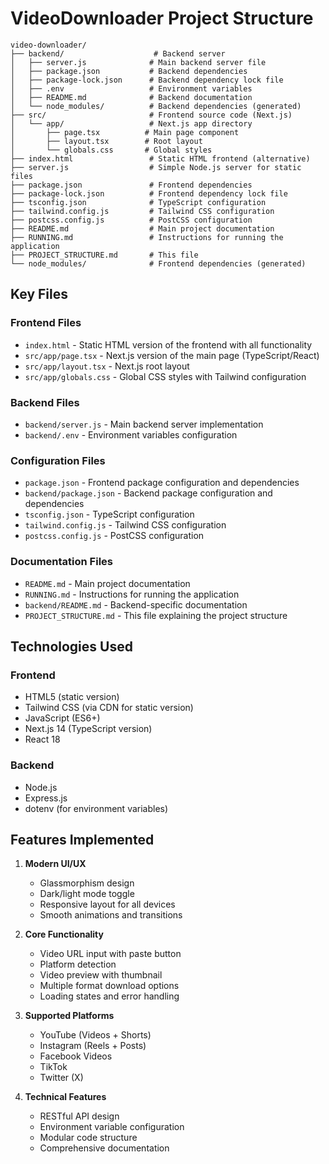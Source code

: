 # VideoDownloader Project Structure

```
video-downloader/
├── backend/                    # Backend server
│   ├── server.js              # Main backend server file
│   ├── package.json           # Backend dependencies
│   ├── package-lock.json      # Backend dependency lock file
│   ├── .env                   # Environment variables
│   ├── README.md              # Backend documentation
│   └── node_modules/          # Backend dependencies (generated)
├── src/                       # Frontend source code (Next.js)
│   └── app/                   # Next.js app directory
│       ├── page.tsx          # Main page component
│       ├── layout.tsx        # Root layout
│       └── globals.css       # Global styles
├── index.html                 # Static HTML frontend (alternative)
├── server.js                  # Simple Node.js server for static files
├── package.json               # Frontend dependencies
├── package-lock.json          # Frontend dependency lock file
├── tsconfig.json              # TypeScript configuration
├── tailwind.config.js         # Tailwind CSS configuration
├── postcss.config.js          # PostCSS configuration
├── README.md                  # Main project documentation
├── RUNNING.md                 # Instructions for running the application
├── PROJECT_STRUCTURE.md       # This file
└── node_modules/              # Frontend dependencies (generated)
```

## Key Files

### Frontend Files

- `index.html` - Static HTML version of the frontend with all functionality
- `src/app/page.tsx` - Next.js version of the main page (TypeScript/React)
- `src/app/layout.tsx` - Next.js root layout
- `src/app/globals.css` - Global CSS styles with Tailwind configuration

### Backend Files

- `backend/server.js` - Main backend server implementation
- `backend/.env` - Environment variables configuration

### Configuration Files

- `package.json` - Frontend package configuration and dependencies
- `backend/package.json` - Backend package configuration and dependencies
- `tsconfig.json` - TypeScript configuration
- `tailwind.config.js` - Tailwind CSS configuration
- `postcss.config.js` - PostCSS configuration

### Documentation Files

- `README.md` - Main project documentation
- `RUNNING.md` - Instructions for running the application
- `backend/README.md` - Backend-specific documentation
- `PROJECT_STRUCTURE.md` - This file explaining the project structure

## Technologies Used

### Frontend
- HTML5 (static version)
- Tailwind CSS (via CDN for static version)
- JavaScript (ES6+)
- Next.js 14 (TypeScript version)
- React 18

### Backend
- Node.js
- Express.js
- dotenv (for environment variables)

## Features Implemented

1. **Modern UI/UX**
   - Glassmorphism design
   - Dark/light mode toggle
   - Responsive layout for all devices
   - Smooth animations and transitions

2. **Core Functionality**
   - Video URL input with paste button
   - Platform detection
   - Video preview with thumbnail
   - Multiple format download options
   - Loading states and error handling

3. **Supported Platforms**
   - YouTube (Videos + Shorts)
   - Instagram (Reels + Posts)
   - Facebook Videos
   - TikTok
   - Twitter (X)

4. **Technical Features**
   - RESTful API design
   - Environment variable configuration
   - Modular code structure
   - Comprehensive documentation